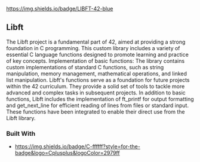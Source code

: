 https://img.shields.io/badge/LIBFT-42-blue


## Libft

The Libft project is a fundamental part of 42, aimed at providing a strong foundation in C programming. This custom library includes a variety of essential C language functions designed to promote learning and practice of key concepts.
Implementation of basic functions: The library contains custom implementations of standard C functions, such as string manipulation, memory management, mathematical operations, and linked list manipulation.
Libft's functions serve as a foundation for future projects within the 42 curriculum. They provide a solid set of tools to tackle more advanced and complex tasks in subsequent projects.
In addition to basic functions, Libft includes the implementation of ft_printf for output formatting and get_next_line for efficient reading of lines from files or standard input. These functions have been integrated to enable their direct use from the Libft library.

### Built With

* https://img.shields.io/badge/C-ffffff?style=for-the-badge&logo=Cplusplus&logoColor=2979ff

